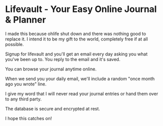 Lifevault - Your Easy Online Journal & Planner
================

I made this because ohlife shut down and there was nothing good to replace it.
I intend it to be my gift to the world, completely free if at all possible.

Signup for lifevault and you'll get an email every day asking you what you've been
up to. You reply to the email and it's saved.

You can browse your journal anytime online.

When we send you your daily email, we'll include a random "once month ago you wrote" line.

I give my word that I will never read your journal entries or hand them over to any third party.

The database is secure and encrypted at rest.

I hope this catches on!
